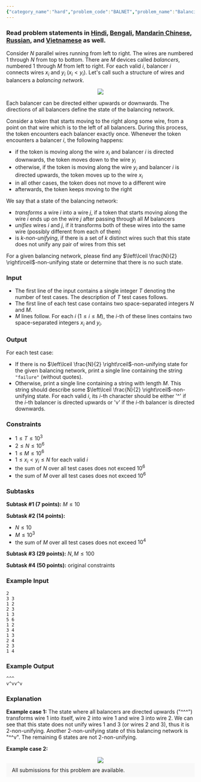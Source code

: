 ```yaml
---
{"category_name":"hard","problem_code":"BALNET","problem_name":"Balancing Network Revisited","problemComponents":{"constraints":"","constraintsState":false,"subtasks":"","subtasksState":false,"inputFormat":"","inputFormatState":false,"outputFormat":"","outputFormatState":false,"sampleTestCases":{}},"video_editorial_url":"","languages_supported":{"0":"CPP14","1":"C","2":"JAVA","3":"PYTH 3.6","4":"PYTH","5":"PYP3","6":"CS2","7":"ADA","8":"PYPY","9":"TEXT","10":"PAS fpc","11":"NODEJS","12":"RUBY","13":"PHP","14":"GO","15":"HASK","16":"TCL","17":"PERL","18":"SCALA","19":"LUA","20":"kotlin","21":"BASH","22":"JS","23":"LISP sbcl","24":"rust","25":"PAS gpc","26":"BF","27":"CLOJ","28":"R","29":"D","30":"CAML","31":"FORT","32":"ASM","33":"swift","34":"FS","35":"WSPC","36":"LISP clisp","37":"SQL","38":"SCM guile","39":"PERL6","40":"ERL","41":"CLPS","42":"ICK","43":"NICE","44":"PRLG","45":"ICON","46":"COB","47":"SCM chicken","48":"PIKE","49":"SCM qobi","50":"ST","51":"NEM"},"max_timelimit":1,"source_sizelimit":50000,"problem_author":"alex_2oo8","problem_tester":null,"date_added":"7-01-2020","tags":{"0":"alex_2oo8","1":"feb20","2":"hard","3":"observation","4":"tmwilliamlin"},"problem_difficulty_level":"Hard","best_tag":"","editorial_url":"https://discuss.codechef.com/problems/BALNET","time":{"view_start_date":1581931802,"submit_start_date":1581931802,"visible_start_date":1581931802,"end_date":1735669800},"is_direct_submittable":false,"problemDiscussURL":"https://discuss.codechef.com/search?q=BALNET","is_proctored":false,"visitedContests":{},"layout":"problem"}
---
```

### Read problem statements in [Hindi](https://www.codechef.com/download/translated/FEB20/hindi/BALNET.pdf), [Bengali](https://www.codechef.com/download/translated/FEB20/bengali/BALNET.pdf), [Mandarin Chinese](https://www.codechef.com/download/translated/FEB20/mandarin/BALNET.pdf), [Russian](https://www.codechef.com/download/translated/FEB20/russian/BALNET.pdf), and [Vietnamese](https://www.codechef.com/download/translated/FEB20/vietnamese/BALNET.pdf) as well.

Consider $N$ parallel wires running from left to right. The wires are numbered $1$ through $N$ from top to bottom. There are $M$ devices called *balancers*, numbered $1$ through $M$ from left to right. For each valid $i$, balancer $i$ connects wires $x_i$ and $y_i$ ($x_i \lt y_i$). Let's call such a structure of wires and balancers a *balancing network*.

<center><img src="https://codechef_shared.s3.amazonaws.com/download/Images/FEB20/BALNET/netw.png" /></center>

Each balancer can be directed either upwards or downwards. The directions of all balancers define the state of the balancing network.

Consider a token that starts moving to the right along some wire, from a point on that wire which is to the left of all balancers. During this process, the token encounters each balancer exactly once. Whenever the token encounters a balancer $i$, the following happens:
- if the token is moving along the wire $x_i$ and balancer $i$ is directed downwards, the token moves down to the wire $y_i$
- otherwise, if the token is moving along the wire $y_i$ and balancer $i$ is directed upwards, the token moves up to the wire $x_i$
- in all other cases, the token does not move to a different wire
- afterwards, the token keeps moving to the right

We say that a state of the balancing network:
- *transforms* a wire $i$ into a wire $j$, if a token that starts moving along the wire $i$ ends up on the wire $j$ after passing through all $M$ balancers
- *unifies* wires $i$ and $j$, if it transforms both of these wires into the same wire (possibly different from each of them)
- is $k$*-non-unifying*, if there is a set of $k$ distinct wires such that this state does not unify any pair of wires from this set

For a given balancing network, please find any $\left\lceil \frac{N}{2} \right\rceil$-non-unifying state or determine that there is no such state.

### Input
- The first line of the input contains a single integer $T$ denoting the number of test cases. The description of $T$ test cases follows.
- The first line of each test case contains two space-separated integers $N$ and $M$.
- $M$ lines follow. For each $i$ ($1 \le i \le M$), the $i$-th of these lines contains two space-separated integers $x_i$ and $y_i$.

### Output
For each test case:
- If there is no $\left\lceil \frac{N}{2} \right\rceil$-non-unifying state for the given balancing network, print a single line containing the string `"failure"` (without quotes).
- Otherwise, print a single line containing a string with length $M$. This string should describe some $\left\lceil \frac{N}{2} \right\rceil$-non-unifying state. For each valid $i$, its $i$-th character should be either '^' if the $i$-th balancer is directed upwards or 'v' if the $i$-th balancer is directed downwards.

### Constraints
- $1 \le T \le 10^3$
- $2 \le N \le 10^6$
- $1 \le M \le 10^6$
- $1 \le x_i \lt y_i \le N$ for each valid $i$
- the sum of $N$ over all test cases does not exceed $10^6$
- the sum of $M$ over all test cases does not exceed $10^6$

### Subtasks
**Subtask #1 (7 points):** $M \le 10$

**Subtask #2 (14 points):**
- $N \le 10$
- $M \le 10^3$
- the sum of $M$ over all test cases does not exceed $10^4$

**Subtask #3 (29 points):** $N, M \le 100$

**Subtask #4 (50 points):** original constraints

### Example Input
```
2
3 3
1 2
2 3
1 3
5 6
1 2
3 4
1 3
2 4
2 3
1 4
```

### Example Output
```
^^^
v^vv^v
```
	
### Explanation
**Example case 1:** The state where all balancers are directed upwards ("^^^") transforms wire $1$ into itself, wire $2$ into wire $1$ and wire $3$ into wire $2$. We can see that this state does not unify wires $1$ and $3$ (or wires $2$ and $3$), thus it is $2$-non-unifying. Another $2$-non-unifying state of this balancing network is "^^v". The remaining $6$ states are not $2$-non-unifying.

**Example case 2:**
<center><img src="https://codechef_shared.s3.amazonaws.com/download/Images/FEB20/BALNET/sample.png" /></center>

<aside style='background: #f8f8f8;padding: 10px 15px;'><div>All submissions for this problem are available.</div></aside>